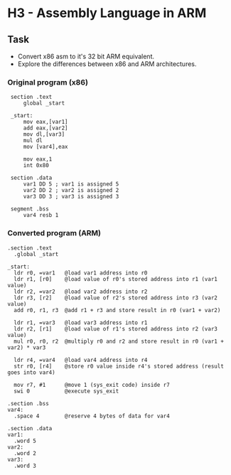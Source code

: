 # H3 - Assembly Language in ARM

## Task
- Convert x86 asm to it's 32 bit ARM equivalent.
- Explore the differences between x86 and ARM architectures.

### Original program (x86)
```assembly
 section .text
     global _start
 ​
 _start:
     mov eax,[var1]
     add eax,[var2]
     mov dl,[var3]
     mul dl
     mov [var4],eax
     
     mov eax,1
     int 0x80
 ​
 section .data
     var1 DD 5 ; var1 is assigned 5
     var2 DD 2 ; var2 is assigned 2
     var3 DD 3 ; var3 is assigned 3
     
 segment .bss
     var4 resb 1
```

### Converted program (ARM)
```assembly
.section .text
  .global _start

_start:
  ldr r0, =var1   @load var1 address into r0
  ldr r1, [r0]    @load value of r0's stored address into r1 (var1 value)
  ldr r2, =var2   @load var2 address into r2
  ldr r3, [r2]    @load value of r2's stored address into r3 (var2 value)
  add r0, r1, r3  @add r1 + r3 and store result in r0 (var1 + var2)

  ldr r1, =var3   @load var3 address into r1
  ldr r2, [r1]    @load value of r1's stored address into r2 (var3 value)
  mul r0, r0, r2  @multiply r0 and r2 and store result in r0 (var1 + var2) * var3

  ldr r4, =var4   @load var4 address into r4
  str r0, [r4]    @store r0 value inside r4's stored address (result goes into var4)

  mov r7, #1      @move 1 (sys_exit code) inside r7
  swi 0           @execute sys_exit

.section .bss
var4:
  .space 4        @reserve 4 bytes of data for var4

.section .data
var1:
  .word 5
var2:
  .word 2
var3:
  .word 3
```
